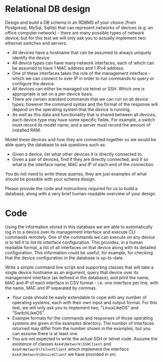 # Relational DB design

Design and build a DB schema in an RDBMS of your choice (from Postgresql, MySql, Sqlite) that can represent networks of devices (e.g. an office computer network) - there are many possible types of network device, but for this test we will only ask you to actually implement two: ethernet switches and servers.

* All devices have a hostname that can be assumed to always uniquely identify the device
* All device types can have many network interfaces, each of which can be assumed to have 1 MAC address and 1 IPv4 address.
* One of these interfaces takes the role of the management interface - which we can connect to over IP in order to run commands to query or configure the device.
* All devices can either be managed via telnet or SSH.  Which one is appropriate is set on a per-device basis.
* There are certain standard commands that we can run on all device types; however the command syntax and the format of the response will depend on the operating system that the device is running.
* As well as this data and functionality that is shared between all devices, each device type may have some specific fields. For example, a switch must record its model name, and a server must record the amount of installed RAM.


Model these devices and how they are connected together so we would be able query the database to ask questions such as:

* Given a device, list what other devices it is directly connected to.
* Given a pair of devices, find if they are directly connected, and if so what is the interface name, MAC and IP of each end of the connection.

You do not need to write these queries, they are just examples of what should be possible with your schema design.

Please provide the code and instructions required for us to build a database, along with a very brief human-readable overview of your design.

# Code

Using the information stored in this database we are able to automatically log in to a device over its management interface and execute CLI commands remotely.  One of the commands we can execute on any device is to tell it to list its interface configuration.  This provides, in a human readable format, a list of all interfaces on that device along with its detailed configuration.  This information could be useful, for example, for checking that the device configuration in the database is up-to-date.

Write a simple command line script and supporting classes that will take a single device hostname as an argument, query that device over its management interface (as defined in the database), and print the name, MAC and IP of each interface in CSV format - i.e. one interface per line, with the name, MAC and IP separated by commas.

* Your code should be easily extendable to cope with any number of operating systems, each with their own input and output format.  For this test, we will only ask you to implement two, "LinuxLikeOS" and "SwitchLikeOS".
* Example formats for the commands and responses of those operating systems are given in the examples directory.  The number of interfaces returned may differ from the number shown in the examples, but you can assume there is at least one.
* You are not expected to write the actual SSH or telnet code.  Assume the existence of classes `Ask4\Network\SSHClient` and `Ask4\Network\TelnetClient` which implement the interface `Ask4\Network\DeviceClient` we have provided in src.

